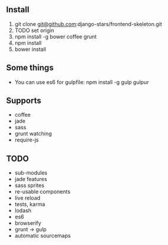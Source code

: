 
## Install

1. git clone git@github.com:django-stars/frontend-skeleton.git
2. TODO set origin
3. npm install -g bower coffee grunt
4. npm install
5. bower install

## Some things

* You can use es6 for gulpfile: npm install -g gulp gulpur

## Supports

* coffee
* jade
* sass
* grunt watching
* require-js

## TODO

* sub-modules
* jade features
* sass sprites
* re-usable components
* live reload
* tests, karma
* lodash
* es6
* browserify
* grunt -> gulp
* automatic sourcemaps
